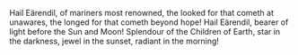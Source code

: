 Hail Eärendil, of mariners most renowned, the looked for that cometh at unawares, the longed for that cometh beyond hope! Hail Eärendil, bearer of light before the Sun and Moon! Splendour of the Children of Earth, star in the darkness, jewel in the sunset, radiant in the morning!
